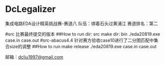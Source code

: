 # DcLegalizer

集成电路EDA设计精英挑战赛-赛道八
队伍：绑着石头过黄浦江
赛道排名：第二

#src  比赛最终提交的版本
  ##How to run
    dir: src
    make
    dir: bin
    ./eda20819.exe case.in case.out
#src-abacus4.4
  针对赛方验收case10进行了二分图匹配中集合size的调整
  ##How to run
    make release
    ./eda20819.exe case.in case.out
  
  
邮箱：dcliu1997@gmail.com
